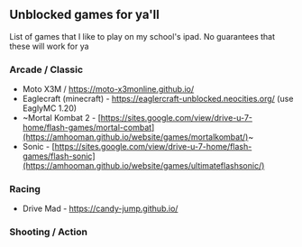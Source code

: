 ## Unblocked games for ya'll

List of games that I like to play on my school's ipad. No guarantees that these will work for ya

### Arcade / Classic

 - Moto X3M / https://moto-x3monline.github.io/
 - Eaglecraft (minecraft) - https://eaglercraft-unblocked.neocities.org/ (use EaglyMC 1.20)
 - ~Mortal Kombat 2 - [https://sites.google.com/view/drive-u-7-home/flash-games/mortal-combat](https://amhooman.github.io/website/games/mortalkombat/)~
 - Sonic - [https://sites.google.com/view/drive-u-7-home/flash-games/flash-sonic](https://amhooman.github.io/website/games/ultimateflashsonic/)

### Racing 

 - Drive Mad - https://candy-jump.github.io/
 
### Shooting / Action
